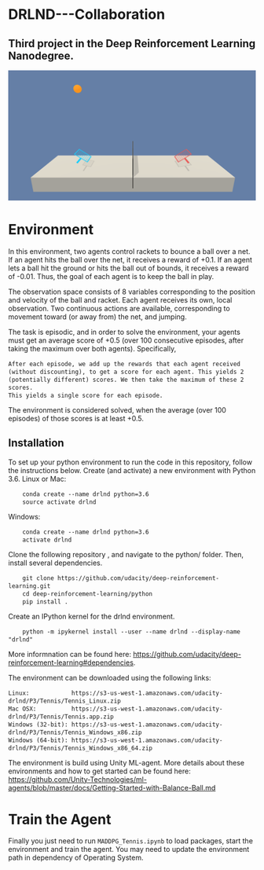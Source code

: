# DRLND---Collaboration
## Third project in the Deep Reinforcement Learning Nanodegree.

![Tennis.](tennis.png)

# Environment
In this environment, two agents control rackets to bounce a ball over a net. If an agent hits the ball over the net, it receives a reward of +0.1. If an agent lets a ball hit the ground or hits the ball out of bounds, it receives a reward of -0.01. Thus, the goal of each agent is to keep the ball in play.

The observation space consists of 8 variables corresponding to the position and velocity of the ball and racket. Each agent receives its own, local observation. Two continuous actions are available, corresponding to movement toward (or away from) the net, and jumping.

The task is episodic, and in order to solve the environment, your agents must get an average score of +0.5 (over 100 consecutive episodes, after taking the maximum over both agents). Specifically,

    After each episode, we add up the rewards that each agent received (without discounting), to get a score for each agent. This yields 2 (potentially different) scores. We then take the maximum of these 2 scores.
    This yields a single score for each episode.

The environment is considered solved, when the average (over 100 episodes) of those scores is at least +0.5.

## Installation
To set up your python environment to run the code in this repository, follow the instructions below.
Create (and activate) a new environment with Python 3.6.
 Linux or Mac:
```
    conda create --name drlnd python=3.6
    source activate drlnd
```
  Windows:
```
    conda create --name drlnd python=3.6 
    activate drlnd
```
Clone the following repository , and navigate to the python/ folder. Then, install several dependencies.
```
    git clone https://github.com/udacity/deep-reinforcement-learning.git
    cd deep-reinforcement-learning/python
    pip install .
```
Create an IPython kernel for the drlnd environment.
```
    python -m ipykernel install --user --name drlnd --display-name "drlnd"
```
More informnation can be found here:
https://github.com/udacity/deep-reinforcement-learning#dependencies.

The environment can be downloaded using the following links:


    Linux:            https://s3-us-west-1.amazonaws.com/udacity-drlnd/P3/Tennis/Tennis_Linux.zip
    Mac OSX:          https://s3-us-west-1.amazonaws.com/udacity-drlnd/P3/Tennis/Tennis.app.zip
    Windows (32-bit): https://s3-us-west-1.amazonaws.com/udacity-drlnd/P3/Tennis/Tennis_Windows_x86.zip
    Windows (64-bit): https://s3-us-west-1.amazonaws.com/udacity-drlnd/P3/Tennis/Tennis_Windows_x86_64.zip



The environment is build using Unity ML-agent. More details about these environments and how to get started can be found here:
https://github.com/Unity-Technologies/ml-agents/blob/master/docs/Getting-Started-with-Balance-Ball.md

# Train the Agent
Finally you just need to run `MADDPG_Tennis.ipynb` to load packages, start the environment and train the agent. You may need to update the environment path in dependency of Operating System.
